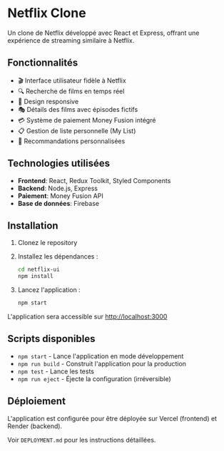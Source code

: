 # Netflix Clone

Un clone de Netflix développé avec React et Express, offrant une expérience de streaming similaire à Netflix.

## Fonctionnalités

- 🎬 Interface utilisateur fidèle à Netflix
- 🔍 Recherche de films en temps réel
- 📱 Design responsive
- 🎭 Détails des films avec épisodes fictifs
- 💳 Système de paiement Money Fusion intégré
- 📋 Gestion de liste personnelle (My List)
- 🎯 Recommandations personnalisées

## Technologies utilisées

- **Frontend**: React, Redux Toolkit, Styled Components
- **Backend**: Node.js, Express
- **Paiement**: Money Fusion API
- **Base de données**: Firebase

## Installation

1. Clonez le repository
2. Installez les dépendances :
   ```bash
   cd netflix-ui
   npm install
   ```

3. Lancez l'application :
   ```bash
   npm start
   ```

L'application sera accessible sur [http://localhost:3000](http://localhost:3000)

## Scripts disponibles

- `npm start` - Lance l'application en mode développement
- `npm run build` - Construit l'application pour la production
- `npm test` - Lance les tests
- `npm run eject` - Éjecte la configuration (irréversible)

## Déploiement

L'application est configurée pour être déployée sur Vercel (frontend) et Render (backend).

Voir `DEPLOYMENT.md` pour les instructions détaillées.
